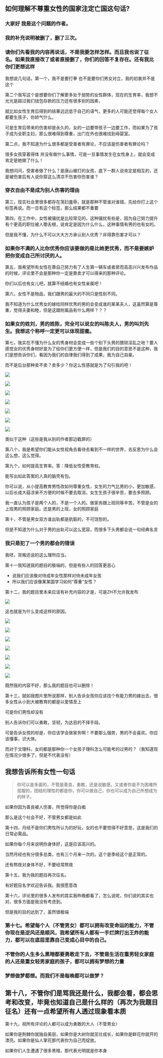 ## 如何理解不尊重女性的国家注定亡国这句话?

### 大家好 我是这个问题的作者。

### 我的补充说明被删了，删了三次。

### 请你们先看我的内容再说话，不是我要怎样怎样。而且我也说了征名。如果我直接改了或者直接删了，你们的回答不复存在。还有我比你们更想这样

我想说几句话，第一个，我不是要打拳 也不是要你们男女对立，我的初衷并不是这个

第二个我写这个是想要你们了解更多处于弱势的女性群体，现在的生育率，我想不光光是超过我们钱包存款的压力还有很多别的因素，

就比如女性生育后得到的结果远远低于自己的语气，更多的人可能还觉得每个女人都要生孩子，你娇气什么。

可是生育后带来的伤害却是永久的，女的一边要带孩子一边要工作，而如果为了孩子成为全职主妇，那么很难得到尊重，出门在外也很难找到母婴室。

第二点，我不知道为什么很多都是受害者有罪论，不应该是伤害者有罪论吗？

很多女孩穿着得体 并没有做什么事情，可是一旦事情发生在女性身上，就会变成肯定是她做了什么！

我想问问，受害者做了什么？是唐山被打的女孩，底下一群人说肯定是相互的，还是被伤害后有人说你穿这么清凉不伤害你伤害谁？

### 穿衣自由不是成为别人伤害的理由

第三，现实社会里很多都存在荡妇羞辱，就是那种不管谁对谁错，先给你打上这个标签再说。而一旦有这个标签，那么结果都不重要

第四，在工作中，女性被骚扰是比较常见的。这种骚扰有些是，因为自己努力提升有个更高的职位被人嚼舌根，说肯定是因为什么什么，这种事情有男的也有女的。

但是我不懂，为什么不可以大大方方承认别人优秀？非得靠伤害才可以？

### 如果你不满的人比你优秀你应该要做的是比她更优秀，而不是要嫉妒把你变成自己所讨厌的人。

第五，我希望所有女性在靠自己努力有了人生第一辆车或者房而高高兴兴发布作品的时候，评论里不会是那种你一定是靠卖才可以得来的那种评论。

你们以后也有女儿吧，就算不结婚也有女性亲属吧！

第六，女性不是物品，我们跟男的最大的不同只是性别不同。

我不知道为什么优秀女的嫁给同样优秀的男的会变成谁的某某夫人，这虽然算是尊重，觉得夫妻和睦，但是这跟附属品有什么两样？？？

### 如果女的姓刘，男的姓陈，完全可以说女的叫陈夫人，男的叫刘先生。我想这个称呼一定更可以体现甜蜜。

第七，我实在不懂为什么女的秀身材会变成一些个别下头男的猥琐淫乱之地？要人感觉女的优秀身材好是为了给你们更方便一样，但是我们的目的意思不是这种，我们是想告诉你们，看因为我们的自律我们得到了成果，我为自己自豪。

而不是后台那种卖不卖？卖多少？你这么性感就是为了勾引我的吧！

![](https://picx.zhimg.com/v2-2f9ff6fb81fac9f7a16257f0e3a193a8_r.jpg?source=1940ef5c)

![](https://picx.zhimg.com/v2-8c52f77ade3516eff02e3d78a7ca6b3c_r.jpg?source=1940ef5c)

![](https://pic1.zhimg.com/v2-947b7ed30337ce8f9870cd68af650e4c_r.jpg?source=1940ef5c)

![](https://picx.zhimg.com/v2-fa457142ed5ad8f13f0d361fb12a06e0_r.jpg?source=1940ef5c)

![](https://picx.zhimg.com/v2-3d0918ce3d8893c7022890c7e1af2ec6_r.jpg?source=1940ef5c)

![](https://picx.zhimg.com/v2-2def7eaf63cd7413f97680a5b51faeb0_r.jpg?source=1940ef5c)

![](https://pic1.zhimg.com/v2-1ae00ab6f1d5a80ec71c8dddb7a79e7a_r.jpg?source=1940ef5c)

类似于这种（这些是我从别的作者那边截屏的）

第八个，我是希望你们能从女性视角去看待去看到不一样的世界，去反思为什么会这么想，这么觉得。

第九个，如何提高生育率。答：降低女性受教育权。

能写出如此答案的人真的脑壳有包。

你可以说，从小提高教育男性改如何尊重女性，女生的力气比男的小，更加敏感，以后长成大菇凉来不方便的时候不要去取消，女生生孩子很辛苦，要去多照顾。

我一直认为孩子是两个人的，不是一个人的。做家务跟上班同等辛苦。不管是女的上班男的照顾家庭。还是男的上班，女的照顾家庭

第十，不管是男女双方谁出轨都是肮脏的，不可饶恕的。

但是不知道为什么对于男的出轨可以这么宽容，而很多下头男都会说一句经典名言

### 我只是犯了一个男的都会的错误

我呸，背叛还说的这么理所应当。

第十一我知道我的题目的极端的，但是有些人的回答更恶心

*   说我们应该像对待成年女性那样对待未成年女孩
*   所以我们应该像某某国学习如何“尊重”女性？

第十二，我的题目里本来应该有补充内容的才是，可是ZH不允许我发布

![](https://pica.zhimg.com/v2-7ec3d49ee18fd2390a4d354353acb4ee_r.jpg?source=1940ef5c)

这也就是为什么变成这样的原因。

![](https://pic1.zhimg.com/v2-528859af2ccb7b6582a44be1422b2960_r.jpg?source=1940ef5c)

![](https://picx.zhimg.com/v2-437cea651f506c6d266a5075108cdc05_r.jpg?source=1940ef5c)

![](https://pic1.zhimg.com/v2-dcb045185f6323d3bdb9087ee6da192d_r.jpg?source=1940ef5c)

![](https://pica.zhimg.com/v2-ac1a4931519f34cf4db1a95f47b9b600_r.jpg?source=1940ef5c)

![](https://pic1.zhimg.com/v2-70ce8c2c98374c38fa062fb43b55f499_r.jpg?source=1940ef5c)

![](https://pica.zhimg.com/v2-2f81feb3621dae139b3d13811263acb4_r.jpg?source=1940ef5c)

![](https://pic1.zhimg.com/v2-ee6335c378e918cb1a9127ba48d9f6ec_r.jpg?source=1940ef5c)

既然我的内容不好，那么我的题目也可以删除！

第十三，就如我图片里所说那样，别人告诉女孩你应该找个有能力男的嫁出去，很多女性从小到大被教育的都是以爱情至上

可是你们男性却没有

别人告诉你们可以勇敢，坚韧，为达目的不择手段。

可是告诉女孩的却是，你应该学会做家务啊！不要那么强势，男的不会喜欢。你应该懂事，识大体。

而对于文理科，女的都是那种你一个女孩子理科怎么可能考的过男的？（我知道现在情况少很多了，但是不代表没有）

我想告诉所有女性一句话
-----------

> 你可以是多面的，不管是善良，勇敢，还是说敏感，又或者你是不为困难所屈服的，团结的理性的都是你，你可以做自己，你也可以成为自己所想成为的样子。

如果你因为善良被人伤害，所觉得你是白痴

那么是这个社会不好，不管男女都是如此

第十四，月经不是你们男性所认为的好玩，女的也不要觉得不好意思，这是我们的日常必需品。

如果你每个月来说明你身体好，这是应该高兴的。

当然月经也有分很多总类，也有三个月来一次的。这个是季经这个是正常的。

还有熬夜对身体不好，不要经常熬夜

第十五，我为我的题目再次征名。

有好题目名字欢迎告诉我。我很愿意改

第十六，评论里的很多人发布的其实我昨晚都看了，怎么说呢，你们说的其实也对，很多方面是我没有考虑到。

但是我的目的达到了，虽然很极端

### 第十七。希望每个人（不管男女）都可以拥有改变命运的能力，不管你现在是逆风还是顺风，我希望所有人都有一手烂牌打出王炸的能力，都可以在底层里靠自己变成心目中的自己。

### 不管你的人生多么黑暗都要勇敢走下去，不管是生活在重男轻女家庭的人还是重女轻男家庭的孩子，都可以拥有梦想的力量

### 梦想做梦都想。而我们不是每晚都可以做梦？

第十八，不管你们是骂我还是什么，我都会看，都会思考和改变，毕竟也知道自己是什么样的（再次为我题目征名）还有一点希望所有人透过现象看本质
-------------------------------------------------------------------

第十九，祝所有评论的人都可以成为勇敢的大人（不管男女）

如果你是荆棘你就独自美丽，如果你是大树你就茁壮成长，如果你是鲜花你就开的漂亮。如果你是仙人掌花那代表你为自己而绽放。

如果你们人生遭遇了很多黑暗，那代表光明就是你本身